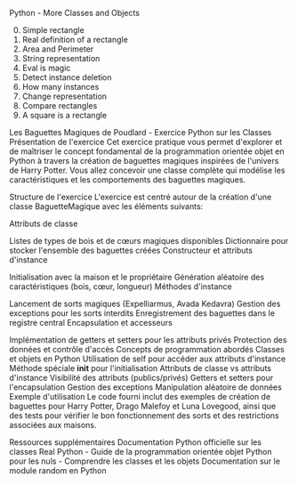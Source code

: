 Python - More Classes and Objects

0. Simple rectangle
1. Real definition of a rectangle
2. Area and Perimeter
3. String representation
4. Eval is magic
5. Detect instance deletion
6. How many instances
7. Change representation
8. Compare rectangles
9. A square is a rectangle

Les Baguettes Magiques de Poudlard - Exercice Python sur les Classes
Présentation de l'exercice
Cet exercice pratique vous permet d'explorer et de maîtriser le concept fondamental de la programmation orientée objet en Python à travers la création de baguettes magiques inspirées de l'univers de Harry Potter. Vous allez concevoir une classe complète qui modélise les caractéristiques et les comportements des baguettes magiques.

Structure de l'exercice
L'exercice est centré autour de la création d'une classe BaguetteMagique avec les éléments suivants:

Attributs de classe

Listes de types de bois et de cœurs magiques disponibles
Dictionnaire pour stocker l'ensemble des baguettes créées
Constructeur et attributs d'instance

Initialisation avec la maison et le propriétaire
Génération aléatoire des caractéristiques (bois, cœur, longueur)
Méthodes d'instance

Lancement de sorts magiques (Expelliarmus, Avada Kedavra)
Gestion des exceptions pour les sorts interdits
Enregistrement des baguettes dans le registre central
Encapsulation et accesseurs

Implémentation de getters et setters pour les attributs privés
Protection des données et contrôle d'accès
Concepts de programmation abordés
Classes et objets en Python
Utilisation de self pour accéder aux attributs d'instance
Méthode spéciale __init__ pour l'initialisation
Attributs de classe vs attributs d'instance
Visibilité des attributs (publics/privés)
Getters et setters pour l'encapsulation
Gestion des exceptions
Manipulation aléatoire de données
Exemple d'utilisation
Le code fourni inclut des exemples de création de baguettes pour Harry Potter, Drago Malefoy et Luna Lovegood, ainsi que des tests pour vérifier le bon fonctionnement des sorts et des restrictions associées aux maisons.

Ressources supplémentaires
Documentation Python officielle sur les classes
Real Python - Guide de la programmation orientée objet
Python pour les nuls - Comprendre les classes et les objets
Documentation sur le module random en Python
